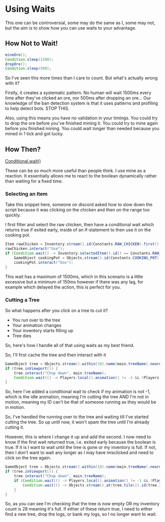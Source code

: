 # Using Waits

This one can be controversial, some may do the same as I, some may not, but the aim is to show how you can use waits to your advantage.

## How Not to Wait!

```java
mineOre();
Condition.sleep(1500);
dropOre();
Condition.sleep(500);
```

So I've seen this more times than I care to count. But what's actually wrong with it?

Firstly, it creates a systematic pattern. No human will wait 1500ms every time after they've clicked an ore, nor 500ms after dropping an ore... Our knowledge of the ban detection system is that it uses patterns and profiling to help detect bots. STOP THIS.

Also, using this means you have no validation in your timings. You could try to drop the ore before you've finished mining it. You could try to mine again before you finished mining.
You could wait longer than needed because you mined in 1 tick and got lucky.

## How Then?

[Conditional.wait()](/Basic_Fundamentals/Waits)

These can be so much more useful than people think. I use mine as a reaction. It essentially allows me to react to the boolean dynamically rather than waiting for a fixed time.

### Selecting an Item
Take this snippet here, someone on discord asked how to slow down the script because it was clicking on the chicken and then on the range too quickly.

I first filter and select the raw chicken, then have a conditional wait which returns true if exited early, inside of an if-statement to then use it on the cooking pot.

```java
Item rawChicken = Inventory.stream().id(Constants.RAW_CHICKEN).first();
rawChicken.interact("Use");
if (Condition.wait() -> Inventory.selectedItem().id() == Constants.RAW_CHICKEN, 150, 10)) {
	GameObject cookingPot = Objects.stream().id(Constants.COOKING_POT).nearest().first();
	cookingPot.interact("Use");
}
 ```

This wait has a maximum of 1500ms, which in this scenario is a little excessive but a minimum of 150ms however if there was any lag, for example which delayed the action, this is perfect for you.

### Cutting a Tree

So what happens after you click on a tree to cut it? 
* You run over to the tree
* Your animation changes
* Your inventory starts filling up
* Tree dies

So, here's how I handle all of that using waits as my best friend.

So, I'll first cache the tree and then interact with it

```java
GameObject tree = Objects.stream().within(10).name(main.treeName).nearest().first();
if (tree.inViewport()) {
	tree.interact("Chop down", main.treeName);
	Condition.wait(() -> Players.local().animation() != -1 && !Players.local().inMotion(), 100, 20);
}
```
So, here I've added a conditional wait to check if my animation is not -1, which is the idle animation, meaning I'm cutting the tree AND I'm not in motion, meaning my ID can't be that of someone running as they would be in motion.

So, I've handled the running over to the tree and waiting till I've started cutting the tree. So up until now, it won't spam the tree until I'm already cutting it.

However, this is where I change it up and add the second. I now need to know if the first wait returned true, i.e. exited early because the boolean is true. If it is I want to wait until the tree is gone or my inventory is full. 
If not, then I don't want to wait any longer as I may have misclicked and need to click on the tree again.

```java
GameObject tree = Objects.stream().within(10).name(main.treeName).nearest().first();
if (tree.inViewport()) {
	tree.interact("Chop down", main.treeName);
	if (Condition.wait(() -> Players.local().animation() != -1 && !Players.local().inMotion(), 100, 20)){
		Condition.wait(() -> Objects.stream().at(tree.tile()).id(tree.id()).isEmpty() || Inventory.stream().count() == 28, 250, 20);
	}
}
```

So, as you can see I'm checking that the tree is now empty OR my inventory count is 28 meaning it's full. If either of these return true, I need to either find a new tree, drop the logs, or bank my logs, so I no longer want to wait.

